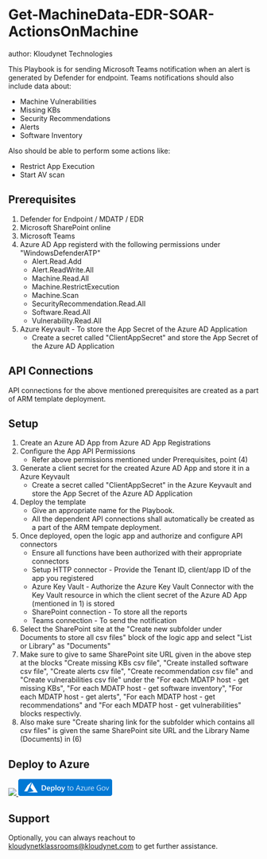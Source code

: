 # Get-MachineData-EDR-SOAR-ActionsOnMachine
author: Kloudynet Technologies

This Playbook is for sending Microsoft Teams notification when an alert is generated by Defender for endpoint. Teams notifications should also include data about:
-	Machine Vulnerabilities
-	Missing KBs
-	Security Recommendations
-	Alerts
-	Software Inventory

Also should be able to perform some actions like:
-	Restrict App Execution
-	Start AV scan

## Prerequisites
1. Defender for Endpoint / MDATP / EDR
2. Microsoft SharePoint online
3. Microsoft Teams
4. Azure AD App registerd with the following permissions under "WindowsDefenderATP"
    - Alert.Read.Add
    - Alert.ReadWrite.All
    - Machine.Read.All
    - Machine.RestrictExecution
    - Machine.Scan
    - SecurityRecommendation.Read.All
    - Software.Read.All
    - Vulnerability.Read.All
5. Azure Keyvault - To store the App Secret of the Azure AD Application
    - Create a secret called "ClientAppSecret" and store the App Secret of the Azure AD Application

## API Connections
API connections for the above mentioned prerequisites are created as a part of ARM template deployment.

## Setup
1. Create an Azure AD App from Azure AD App Registrations
2. Configure the App API Permissions
    - Refer above permissions mentioned under Prerequisites, point (4)
3. Generate a client secret for the created Azure AD App and store it in a Azure Keyvault
    - Create a secret called "ClientAppSecret" in the Azure Keyvault and store the App Secret of the Azure AD Application
4. Deploy the template
    - Give an appropriate name for the Playbook.
    - All the dependent API connections shall automatically be created as a part of the ARM tempate deployment.
5. Once deployed, open the logic app and authorize and configure API connectors
    - Ensure all functions have been authorized with their appropriate connectors
    - Setup HTTP connector - Provide the Tenant ID, client/app ID of the app you registered
    - Azure Key Vault - Authorize the Azure Key Vault Connector with the Key Vault resource in which the client secret of the Azure AD App (mentioned in 1) is stored
    - SharePoint connection - To store all the reports
    - Teams connection - To send the notification
6. Select the SharePoint site at the "Create new subfolder under Documents to store all csv files" block of the logic app and select "List or Library" as "Documents"
7. Make sure to give to same SharePoint site URL given in the above step at the blocks "Create missing KBs csv file", "Create installed software csv file", "Create alerts csv file", "Create recommendation csv file" and "Create vulnerabilities csv file" under the "For each MDATP host - get missing KBs", "For each MDATP host - get software inventory", "For each MDATP host - get alerts", "For each MDATP host - get recommendations" and "For each MDATP host - get vulnerabilities" blocks respectivly.
8. Also make sure "Create sharing link for the subfolder which contains all csv files" is given the same SharePoint site URL and the Library Name  (Documents) in (6)

## Deploy to Azure
<a href="https://portal.azure.com/#create/Microsoft.Template/uri/https%3A%2F%2Fraw.githubusercontent.com%2Fkloudynetklassrooms%2FAzure-Sentinel%2Fmaster%2FPlaybooks%2FGet-MachineData-EDR-SOAR-ActionsOnMachine%2Fazuredeploy.json" target="_blank">
    <img src="https://aka.ms/deploytoazurebutton""/>
</a>
<a href="https://portal.azure.us/#create/Microsoft.Template/uri/https%3A%2F%2Fraw.githubusercontent.com%2Fkloudynetklassrooms%2FAzure-Sentinel%2Fmaster%2FPlaybooks%2FGet-MachineData-EDR-SOAR-ActionsOnMachine%2Fazuredeploy.json" target="_blank">
<img src="https://raw.githubusercontent.com/Azure/azure-quickstart-templates/master/1-CONTRIBUTION-GUIDE/images/deploytoazuregov.png"/>
</a>

## Support
Optionally, you can always reachout to kloudynetklassrooms@kloudynet.com to get further assistance.
